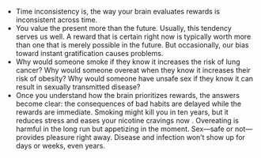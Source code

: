 - Time inconsistency is, the way your brain evaluates rewards is inconsistent across time. 
- You value the present more than the future. Usually, this tendency serves us well. A reward that is certain right now is typically worth more than one that is merely possible in the future. But occasionally, our bias toward instant gratification causes problems. 
- Why would someone smoke if they know it increases the risk of lung cancer? Why would someone overeat when they know it increases their risk of obesity? Why would someone have unsafe sex if they know it can result in sexually transmitted disease?
- Once you understand how the brain prioritizes rewards, the answers become clear: the consequences of bad habits are delayed while the rewards are immediate. Smoking might kill you in ten years, but it reduces stress and eases your nicotine cravings now . Overeating is harmful in the long run but appetizing in the moment. Sex—safe or not—provides pleasure right away. Disease and infection won’t show up for days or weeks, even years.